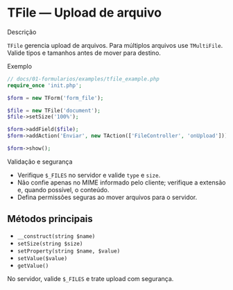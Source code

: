 # TFile — Upload de arquivo

Descrição

`TFile` gerencia upload de arquivos. Para múltiplos arquivos use `TMultiFile`. Valide tipos e tamanhos antes de mover para destino.

Exemplo

```php
// docs/01-formularios/examples/tfile_example.php
require_once 'init.php';

$form = new TForm('form_file');

$file = new TFile('document');
$file->setSize('100%');

$form->addField($file);
$form->addAction('Enviar', new TAction(['FileController', 'onUpload']));

$form->show();
```

Validação e segurança

- Verifique `$_FILES` no servidor e valide `type` e `size`.
- Não confie apenas no MIME informado pelo cliente; verifique a extensão e, quando possível, o conteúdo.
- Defina permissões seguras ao mover arquivos para o servidor.

## Métodos principais

- `__construct(string $name)`
- `setSize(string $size)`
- `setProperty(string $name, $value)`
- `setValue($value)`
- `getValue()`

No servidor, valide `$_FILES` e trate upload com segurança.
